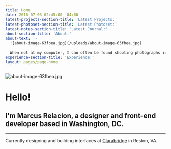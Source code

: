 ```yaml
---
title: Home
date: 2016-07-03 02:45:00 -04:00
latest-projects-section-title: 'Latest Projects:'
latest-photoset-section-title: 'Latest Photoset:'
latest-notes-section-title: 'Latest Journal:'
about-section-title: 'About:'
about-text: |-
  ![about-image-63fbea.jpg](/uploads/about-image-63fbea.jpg)

  When not at my computer, I can often be found shooting photographs in the city, spending time with family, attending local meet ups, or playing video games with friends.
experience-section-title: 'Experience:'
layout: pages/page-home
---
```


![about-image-63fbea.jpg](/uploads/about-image-63fbea.jpg)

# Hello!

## I'm Marcus Relacion, a designer and front-end developer based in Washington, DC.

---
 
Currently designing and building interfaces at [Clarabridge](http://www.clarabridge.com) in Reston, VA.

